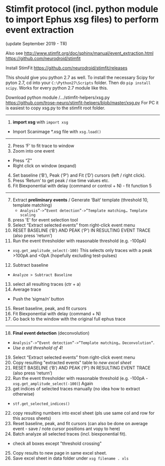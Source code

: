 # Stimfit protocol (incl. python module to import Ephus xsg files) to perform event extraction

(update September 2019 - TR)

Also see
http://www.stimfit.org/doc/sphinx/manual/event_extraction.html
https://github.com/neurodroid/stimfit

Install StimFit
https://github.com/neurodroid/stimfit/releases

This should give you python 2.7 as well. To install the necessary Scipy for pyton 2.7, cd into your ```C:\Python27\Scripts``` folder. Then do ```pip install scipy```. Works for every python 2.7 module like this.

Download python module
/.../stimfit-helpers/xsg.py
https://github.com/trose-neuro/stimfit-helpers/blob/master/xsg.py
For PC it is easiest to copy xsg.py to the stimfit root folder.

---
1. **import xsg** with `import xsg`
  - Import Scanimage *.xsg file with `xsg.load()`
---  
2. Press ‘F’ to fit trace to window  
3. Zoom into one event
  - Press “Z"
  - Right click on window (expand)
4. Set baseline (‘B’), Peak (‘P’) and Fit (‘D’) cursors (left / right click).
5. Press ‘Return’ to get peak / rise time values etc.
6. Fit Biexponential with delay (command or control  + N) - fit function 5
---
7. Extract **preliminary events** / Generate ‘Bait’ template (threshold 10, template matching)
   - `Analysis”->”Event detection”->”Template matching… Template scaling`
8. press 'E' for event selection tool
9. Select “Extract selected events” from right-click event menu
10. RESET BASELINE (‘B’) AND PEAK (‘P’) IN RESULTING EVENT TRACE (also press ‘return’)
11. Run the event thresholder with reasonable threshold (e.g. -100pA)
 - `xsg.get_amplitude_select(-100)` This selects only traces with a peak >100pA and <0pA (hopefully excluding test-pulses)
12. Subtract baseline
  - `Analyze > Subtract Baseline`
13. select all resulting traces (ctr + a)
14. Average trace
   - Push the ’sigma/n’ button
15. Reset baseline, peak, and fit cursors
16. Fit Biexponential with delay (command + N)
17. Go back to the window with the original full ephus trace
---
18. **Final event detection** (deconvolution)
  - `Analysis”->”Event detection”->”Template matching… Deconvolution”`.
  - *Use a std threshold of 4*!
19. Select “Extract selected events” from right-click event menu
20. Copy resulting "extracted events" table to *new excel sheet*
21. RESET BASELINE (‘B’) AND PEAK (‘P’) IN RESULTING EVENT TRACE (also press ‘return’)
22. Run the event thresholder with reasonable threshold (e.g. -100pA - `xsg.get_amplitude_select(-100)`) Again
23. get indices of selected traces manually (no idea how to extract otherwise)
  - `stf.get_selected_indices()`
22. copy resulting numbers into excel sheet (pls use same col and row for this across sheets)
23. Reset baseline, peak, and fit cursors (can also be done on average event - save / note cursor positions ant vopy to here)
24. Batch analyze all selected traces (incl. biexponential fit).
  - check all boxes except "threshold crossing"
25. Copy results to new page in same excel sheet.
26. Save excel sheet in data folder under `xsg filename . xls`
